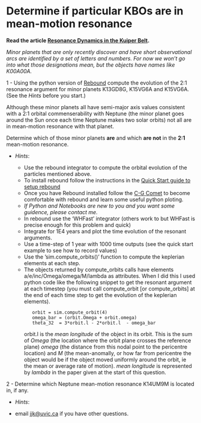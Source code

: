 # Determine if particular KBOs are in mean-motion resonance

**Read the article [Resonance Dynamics in the Kuiper Belt](RePrintVersion.pdf).** 

*Minor planets that are only recently discover and have short observational arcs are identified by a set of letters and numbers. For now we won’t go into what those designations mean, but the objects have names like K00A00A.*
 
1 - Using the python version of [Rebound](https://rebound.readthedocs.io/en/latest/index.html) compute the evolution of the 2:1 resonance argument 
for minor planets K13GD8G, K15VG6A and K15VG6A.   (See the *Hints* before you start.)

Although these minor planets all have semi-major axis values consistent with a 2:1 orbital commenserability with Neptune (the minor planet goes around the Sun once each time Neptune makes two solar orbits) not all are in mean-motion resonance with that planet.  

Determine which of those minor planets **are** and which **are not** in the **2:1** mean-motion resonance. 

 - *Hints*:  

   - Use the rebound integrator to compute the orbital evolution of the particles mentioned above. 
   - To install rebound follow the instructions in the [Quick Start guide to setup rebound](https://rebound.readthedocs.io/en/latest/python_quickstart.html)
   - Once you have Rebound installed follow the [C-G Comet](https://rebound.readthedocs.io/en/latest/ipython/Churyumov-Gerasimenko.html) to become comfortable with rebound and learn some useful python ploting.
   - *If Python and Notebooks are new to you and you want some guidence, please contact me.*
   - In rebound use the ‘WHFast’ integrator (others work to but WHFast is precise enough for this problem and quick)
   - Integrate for 1E4 years and plot the time evolution of the resonant arguments.
   - Use a time-step of 1 year with 1000 time outputs  (see the quick start example to see how to record values)
   - Use the ’sim.compute_orbits()’ function to compute the keplerian elements at each step.
   - The objects returned by compute_orbits calls have elements a/e/inc/Omega/omega/M/lambda as attributes.
     When I did this I used python code like the following snippet to get the resonant argument at each timestep (you must call compute_orbit [or compute_orbits] at the end of each time step to get the evolution of the keplerian elements). 
     ```
        orbit = sim.compute_orbit(4)
        omega_bar = (orbit.Omega + orbit.omega)
        theta_32  = 3*orbit.l - 2*orbit.l  - omega_bar
     ```
     orbit.l is the *mean longitude* of the object in its orbit.  This is the sum of *Omega* (the location where the orbit plane crosses the reference plane) *omega* (the distance from this nodal point to the pericentre location) and *M* (the mean-anomally, or how far from pericentre the object would be if the object moved uniformly around the orbit, ie the mean or average rate of motion).  *mean longitude* is represented by *lambda* in the paper given at the start of this question.
     
     
2 - Determine which Neptune mean-motion resonance K14UM9M is located in, if any.

- *Hints*: 

 - email jjk@uvic.ca if you have other questions. 
